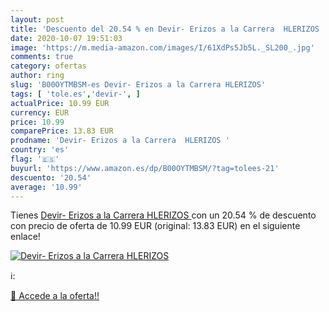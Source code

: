 ```yaml
---
layout: post
title: 'Descuento del 20.54 % en Devir- Erizos a la Carrera  HLERIZOS '
date: 2020-10-07 19:51:03
image: 'https://m.media-amazon.com/images/I/61XdPs5Jb5L._SL200_.jpg'
comments: true
category: ofertas
author: ring
slug: 'B00OYTMBSM-es Devir- Erizos a la Carrera HLERIZOS'
tags: [ 'tole.es','devir-', ]
actualPrice: 10.99 EUR
currency: EUR
price: 10.99
comparePrice: 13.83 EUR
prodname: 'Devir- Erizos a la Carrera  HLERIZOS '
country: 'es'
flag: '🇪🇸'
buyurl: 'https://www.amazon.es/dp/B00OYTMBSM/?tag=tolees-21'
descuento: '20.54'
average: '10.99'
---
```


Tienes [Devir- Erizos a la Carrera  HLERIZOS ](https://www.amazon.es/dp/B00OYTMBSM/?tag=tolees-21) con un 20.54 % de descuento con precio de oferta de 10.99 EUR (original: 13.83 EUR) en el siguiente enlace!

[![Devir- Erizos a la Carrera  HLERIZOS ](https://m.media-amazon.com/images/I/61XdPs5Jb5L._SL200_.jpg)](https://www.amazon.es/dp/B00OYTMBSM/?tag=tolees-21)

ℹ️:


[🛒 Accede a la oferta!!](https://www.amazon.es/dp/B00OYTMBSM/?tag=tolees-21)
